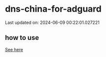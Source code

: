 # dns-china-for-adguard

Last updated on: 2024-06-09 00:22:01.027221

## how to use

[See here](https://github.com/AdguardTeam/AdGuardHome/wiki/Configuration#upstreams-from-file)